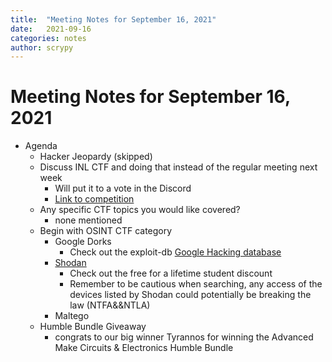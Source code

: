 ```yaml
---
title:  "Meeting Notes for September 16, 2021"
date:   2021-09-16
categories: notes
author: scrypy
---
```


# Meeting Notes for September 16, 2021

- Agenda
  - Hacker Jeopardy (skipped)
  - Discuss INL CTF and doing that instead of the regular meeting next week
    - Will put it to a vote in the Discord
    - [Link to competition](https://gateway.on24.com/wcc/eh/3049745/icsjwg2021-fall-virtual-meeting)
  - Any specific CTF topics you would like covered?
    - none mentioned
  - Begin with OSINT CTF category
    - Google Dorks
      - Check out the exploit-db [Google Hacking database](https://www.exploit-db.com/google-hacking-database)
    - [Shodan](https://www.shodan.io/)
      - Check out the free for a lifetime student discount
      - Remember to be cautious when searching, any access of the devices listed by Shodan could potentially be breaking the law (NTFA&&NTLA)
    - Maltego
  - Humble Bundle Giveaway
    - congrats to our big winner Tyrannos for winning the Advanced Make Circuits & Electronics Humble Bundle
